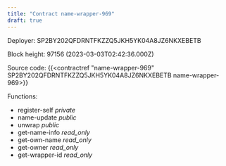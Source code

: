 ```yaml
---
title: "Contract name-wrapper-969"
draft: true
---
```

Deployer: SP2BY202QFDRNTFKZZQ5JKH5YK04A8JZ6NKXEBETB


 



Block height: 97156 (2023-03-03T02:42:36.000Z)

Source code: {{<contractref "name-wrapper-969" SP2BY202QFDRNTFKZZQ5JKH5YK04A8JZ6NKXEBETB name-wrapper-969>}}

Functions:

* register-self _private_
* name-update _public_
* unwrap _public_
* get-name-info _read_only_
* get-own-name _read_only_
* get-owner _read_only_
* get-wrapper-id _read_only_
